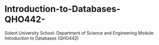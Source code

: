 # Introduction-to-Databases-QHO442-
Solent University School: Department of Science and Engineering Module: Introduction to Databases (QHO442)
